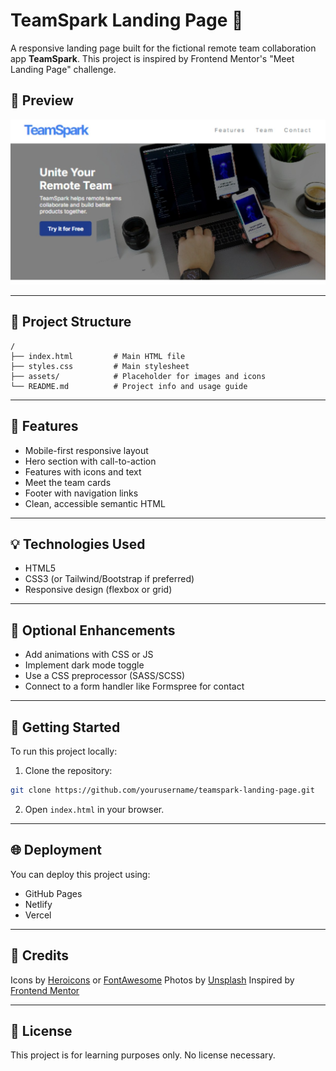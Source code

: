 # TeamSpark Landing Page 🚀

A responsive landing page built for the fictional remote team collaboration app **TeamSpark**. This project is inspired by Frontend Mentor's "Meet Landing Page" challenge.

## 📸 Preview

![Preview](./assets/images/Other/TeamSpark_Website.jpg "Preview")

---

## 📁 Project Structure

```
/
├── index.html         # Main HTML file
├── styles.css         # Main stylesheet
├── assets/            # Placeholder for images and icons
└── README.md          # Project info and usage guide
```

---

## 🎯 Features

* Mobile-first responsive layout
* Hero section with call-to-action
* Features with icons and text
* Meet the team cards
* Footer with navigation links
* Clean, accessible semantic HTML

---

## 💡 Technologies Used

* HTML5
* CSS3 (or Tailwind/Bootstrap if preferred)
* Responsive design (flexbox or grid)

---

## 🧩 Optional Enhancements

* Add animations with CSS or JS
* Implement dark mode toggle
* Use a CSS preprocessor (SASS/SCSS)
* Connect to a form handler like Formspree for contact

---

## 🚀 Getting Started

To run this project locally:

1. Clone the repository:

```bash
git clone https://github.com/yourusername/teamspark-landing-page.git
```

2. Open `index.html` in your browser.

---

## 🌐 Deployment

You can deploy this project using:

* GitHub Pages
* Netlify
* Vercel

---

## 🙌 Credits

Icons by [Heroicons](https://heroicons.com) or [FontAwesome](https://fontawesome.com)
Photos by [Unsplash](https://unsplash.com)
Inspired by [Frontend Mentor](https://www.frontendmentor.io)

---

## 📄 License

This project is for learning purposes only. No license necessary.
